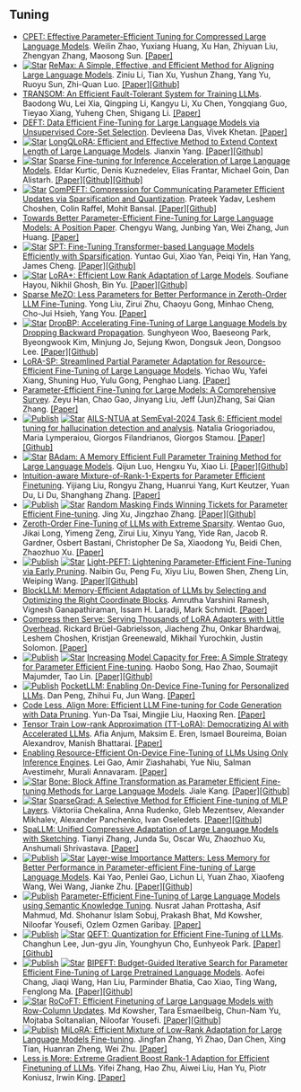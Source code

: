 

## Tuning
* [CPET: Effective Parameter-Efficient Tuning for Compressed Large Language Models](https://arxiv.org/abs/2307.07705). Weilin Zhao, Yuxiang Huang, Xu Han, Zhiyuan Liu, Zhengyan Zhang, Maosong Sun. [[Paper]](https://arxiv.org/abs/2307.07705)
* [![Star](https://img.shields.io/github/stars/liziniu/ReMax.svg?style=social&label=Star)](https://github.com/liziniu/ReMax) [ReMax: A Simple, Effective, and Efficient Method for Aligning Large Language Models](https://arxiv.org/abs/2310.10505). Ziniu Li, Tian Xu, Yushun Zhang, Yang Yu, Ruoyu Sun, Zhi-Quan Luo. [[Paper]](https://arxiv.org/abs/2310.10505)[[Github]](https://github.com/liziniu/ReMax)
* [TRANSOM: An Efficient Fault-Tolerant System for Training LLMs](https://arxiv.org/abs/2310.10046). Baodong Wu, Lei Xia, Qingping Li, Kangyu Li, Xu Chen, Yongqiang Guo, Tieyao Xiang, Yuheng Chen, Shigang Li. [[Paper]](https://arxiv.org/abs/2310.10046)
* [DEFT: Data Efficient Fine-Tuning for Large Language Models via Unsupervised Core-Set Selection](https://arxiv.org/abs/2310.16776). Devleena Das, Vivek Khetan. [[Paper]](https://arxiv.org/abs/2310.16776)
* [![Star](https://img.shields.io/github/stars/yangjianxin1/LongQLoRA.svg?style=social&label=Star)](https://github.com/yangjianxin1/LongQLoRA) [LongQLoRA: Efficient and Effective Method to Extend Context Length of Large Language Models](https://arxiv.org/abs/2311.04879). Jianxin Yang. [[Paper]](https://arxiv.org/abs/2311.04879)[[Github]](https://github.com/yangjianxin1/LongQLoRA)
* [![Star](https://img.shields.io/github/stars/ist-daslab/sparsefinetuning.svg?style=social&label=Star)](https://github.com/ist-daslab/sparsefinetuning) [Sparse Fine-tuning for Inference Acceleration of Large Language Models](https://arxiv.org/abs/2310.06927v2). Eldar Kurtic, Denis Kuznedelev, Elias Frantar, Michael Goin, Dan Alistarh. [[Paper]](https://arxiv.org/abs/2310.06927v2)[[Github]](https://github.com/ist-daslab/sparsefinetuning)[[Github]](https://github.com/neuralmagic/deepsparse/tree/main/research/mpt)
* [![Star](https://img.shields.io/github/stars/prateeky2806/compeft.svg?style=social&label=Star)](https://github.com/prateeky2806/compeft) [ComPEFT: Compression for Communicating Parameter Efficient Updates via Sparsification and Quantization](https://arxiv.org/abs/2311.13171). Prateek Yadav, Leshem Choshen, Colin Raffel, Mohit Bansal. [[Paper]](https://arxiv.org/abs/2311.13171)[[Github]](https://github.com/prateeky2806/compeft)
* [Towards Better Parameter-Efficient Fine-Tuning for Large Language Models: A Position Paper](https://arxiv.org/abs/2311.13126). Chengyu Wang, Junbing Yan, Wei Zhang, Jun Huang. [[Paper]](https://arxiv.org/abs/2311.13126)
* [![Star](https://img.shields.io/github/stars/ytgui/SPT-proto.svg?style=social&label=Star)](https://github.com/ytgui/SPT-proto) [SPT: Fine-Tuning Transformer-based Language Models Efficiently with Sparsification](https://arxiv.org/abs/2312.10365). Yuntao Gui, Xiao Yan, Peiqi Yin, Han Yang, James Cheng. [[Paper]](https://arxiv.org/abs/2312.10365)[[Github]](https://github.com/ytgui/SPT-proto)
* [![Star](https://img.shields.io/github/stars/nikhil-ghosh-berkeley/loraplus.svg?style=social&label=Star)](https://github.com/nikhil-ghosh-berkeley/loraplus) [LoRA+: Efficient Low Rank Adaptation of Large Models](https://arxiv.org/abs/2402.12354). Soufiane Hayou, Nikhil Ghosh, Bin Yu. [[Paper]](https://arxiv.org/abs/2402.12354)[[Github]](https://github.com/nikhil-ghosh-berkeley/loraplus)
* [Sparse MeZO: Less Parameters for Better Performance in Zeroth-Order LLM Fine-Tuning](https://arxiv.org/abs/2402.15751). Yong Liu, Zirui Zhu, Chaoyu Gong, Minhao Cheng, Cho-Jui Hsieh, Yang You. [[Paper]](https://arxiv.org/abs/2402.15751)
* [![Star](https://img.shields.io/github/stars/WooSunghyeon/dropbp.svg?style=social&label=Star)](https://github.com/WooSunghyeon/dropbp) [DropBP: Accelerating Fine-Tuning of Large Language Models by Dropping Backward Propagation](https://arxiv.org/abs/2402.17812). Sunghyeon Woo, Baeseong Park, Byeongwook Kim, Minjung Jo, Sejung Kwon, Dongsuk Jeon, Dongsoo Lee. [[Paper]](https://arxiv.org/abs/2402.17812)[[Github]](https://github.com/WooSunghyeon/dropbp)
* [LoRA-SP: Streamlined Partial Parameter Adaptation for Resource-Efficient Fine-Tuning of Large Language Models](https://arxiv.org/abs/2403.08822). Yichao Wu, Yafei Xiang, Shuning Huo, Yulu Gong, Penghao Liang. [[Paper]](https://arxiv.org/abs/2403.08822)
* [Parameter-Efficient Fine-Tuning for Large Models: A Comprehensive Survey](https://arxiv.org/abs/2403.14608). Zeyu Han, Chao Gao, Jinyang Liu, Jeff (Jun)Zhang, Sai Qian Zhang. [[Paper]](https://arxiv.org/abs/2403.14608)
* [![Publish](https://img.shields.io/badge/Conference-SemEval'24-blue)]() [![Star](https://img.shields.io/github/stars/ngregoriade/Semeval2024-Shroom.svg?style=social&label=Star)](https://github.com/ngregoriade/Semeval2024-Shroom) [AILS-NTUA at SemEval-2024 Task 6: Efficient model tuning for hallucination detection and analysis](https://arxiv.org/pdf/2404.01210.pdf). Natalia Griogoriadou, Maria Lymperaiou, Giorgos Filandrianos, Giorgos Stamou. [[Paper]](https://arxiv.org/pdf/2404.01210.pdf)[[Github]](https://github.com/ngregoriade/Semeval2024-Shroom)
* [![Star](https://img.shields.io/github/stars/Ledzy/BAdam.svg?style=social&label=Star)](https://github.com/Ledzy/BAdam) [BAdam: A Memory Efficient Full Parameter Training Method for Large Language Models](https://arxiv.org/abs/2404.02827). Qijun Luo, Hengxu Yu, Xiao Li. [[Paper]](https://arxiv.org/abs/2404.02827)[[Github]](https://github.com/Ledzy/BAdam)
* [Intuition-aware Mixture-of-Rank-1-Experts for Parameter Efficient Finetuning](https://arxiv.org/abs/2404.08985). Yijiang Liu, Rongyu Zhang, Huanrui Yang, Kurt Keutzer, Yuan Du, Li Du, Shanghang Zhang. [[Paper]](https://arxiv.org/abs/2404.08985)
* [![Publish](https://img.shields.io/badge/Conference-ICML'24-blue)]() [![Star](https://img.shields.io/github/stars/JingXuTHU/Random-Masking-Finds-Winning-Tickets-for-Parameter-Efficient-Fine-tuning.svg?style=social&label=Star)](https://github.com/JingXuTHU/Random-Masking-Finds-Winning-Tickets-for-Parameter-Efficient-Fine-tuning) [Random Masking Finds Winning Tickets for Parameter Efficient Fine-tuning](https://arxiv.org/abs/2405.02596). Jing Xu, Jingzhao Zhang. [[Paper]](https://arxiv.org/abs/2405.02596)[[Github]](https://github.com/JingXuTHU/Random-Masking-Finds-Winning-Tickets-for-Parameter-Efficient-Fine-tuning)
* [Zeroth-Order Fine-Tuning of LLMs with Extreme Sparsity](https://arxiv.org/abs/2406.02913). Wentao Guo, Jikai Long, Yimeng Zeng, Zirui Liu, Xinyu Yang, Yide Ran, Jacob R. Gardner, Osbert Bastani, Christopher De Sa, Xiaodong Yu, Beidi Chen, Zhaozhuo Xu. [[Paper]](https://arxiv.org/abs/2406.02913)
* [![Publish](https://img.shields.io/badge/Conference-ACL'24%20Findings-blue)]() [![Star](https://img.shields.io/github/stars/gccnlp/Light-PEFT.svg?style=social&label=Star)](https://github.com/gccnlp/Light-PEFT) [Light-PEFT: Lightening Parameter-Efficient Fine-Tuning via Early Pruning](https://arxiv.org/abs/2406.03792). Naibin Gu, Peng Fu, Xiyu Liu, Bowen Shen, Zheng Lin, Weiping Wang. [[Paper]](https://arxiv.org/abs/2406.03792)[[Github]](https://github.com/gccnlp/Light-PEFT)
* [BlockLLM: Memory-Efficient Adaptation of LLMs by Selecting and Optimizing the Right Coordinate Blocks](https://arxiv.org/abs/2406.17296). Amrutha Varshini Ramesh, Vignesh Ganapathiraman, Issam H. Laradji, Mark Schmidt. [[Paper]](https://arxiv.org/abs/2406.17296)
* [Compress then Serve: Serving Thousands of LoRA Adapters with Little Overhead](https://arxiv.org/abs/2407.00066). Rickard Brüel-Gabrielsson, Jiacheng Zhu, Onkar Bhardwaj, Leshem Choshen, Kristjan Greenewald, Mikhail Yurochkin, Justin Solomon. [[Paper]](https://arxiv.org/abs/2407.00066)
* [![Publish](https://img.shields.io/badge/Conference-ICLR'24-blue)]() [![Star](https://img.shields.io/github/stars/LINs-lab/CapaBoost.svg?style=social&label=Star)](https://github.com/LINs-lab/CapaBoost) [Increasing Model Capacity for Free: A Simple Strategy for Parameter Efficient Fine-tuning](https://arxiv.org/abs/2407.01320). Haobo Song, Hao Zhao, Soumajit Majumder, Tao Lin. [[Paper]](https://arxiv.org/abs/2407.01320)[[Github]](https://github.com/LINs-lab/CapaBoost)
* [![Publish](https://img.shields.io/badge/Conference-ACL'24%20PrivateNLP-blue)]() [PocketLLM: Enabling On-Device Fine-Tuning for Personalized LLMs](https://arxiv.org/abs/2407.01031). Dan Peng, Zhihui Fu, Jun Wang. [[Paper]](https://arxiv.org/abs/2407.01031)
* [Code Less, Align More: Efficient LLM Fine-tuning for Code Generation with Data Pruning](https://arxiv.org/abs/2407.05040). Yun-Da Tsai, Mingjie Liu, Haoxing Ren. [[Paper]](https://arxiv.org/abs/2407.05040)
* [Tensor Train Low-rank Approximation (TT-LoRA): Democratizing AI with Accelerated LLMs](https://arxiv.org/abs/2408.01008). Afia Anjum, Maksim E. Eren, Ismael Boureima, Boian Alexandrov, Manish Bhattarai. [[Paper]](https://arxiv.org/abs/2408.01008)
* [Enabling Resource-Efficient On-Device Fine-Tuning of LLMs Using Only Inference Engines](https://arxiv.org/abs/2409.15520). Lei Gao, Amir Ziashahabi, Yue Niu, Salman Avestimehr, Murali Annavaram. [[Paper]](https://arxiv.org/abs/2409.15520)
* [![Star](https://img.shields.io/github/stars/JL-er/Bone.svg?style=social&label=Star)](https://github.com/JL-er/Bone) [Bone: Block Affine Transformation as Parameter Efficient Fine-tuning Methods for Large Language Models](https://arxiv.org/abs/2409.15371). Jiale Kang. [[Paper]](https://arxiv.org/abs/2409.15371)[[Github]](https://github.com/JL-er/Bone)
* [![Star](https://img.shields.io/github/stars/sayankotor/sparse_grads.svg?style=social&label=Star)](https://github.com/sayankotor/sparse_grads) [SparseGrad: A Selective Method for Efficient Fine-tuning of MLP Layers](https://arxiv.org/abs/2410.07383). Viktoriia Chekalina, Anna Rudenko, Gleb Mezentsev, Alexander Mikhalev, Alexander Panchenko, Ivan Oseledets. [[Paper]](https://arxiv.org/abs/2410.07383)[[Github]](https://github.com/sayankotor/sparse_grads)
* [SpaLLM: Unified Compressive Adaptation of Large Language Models with Sketching](https://arxiv.org/abs/2410.06364). Tianyi Zhang, Junda Su, Oscar Wu, Zhaozhuo Xu, Anshumali Shrivastava. [[Paper]](https://arxiv.org/abs/2410.06364)
* [![Publish](https://img.shields.io/badge/Conference-EMNLP'24-blue)]() [![Star](https://img.shields.io/github/stars/Kaiseem/IST.svg?style=social&label=Star)](https://github.com/Kaiseem/IST) [Layer-wise Importance Matters: Less Memory for Better Performance in Parameter-efficient Fine-tuning of Large Language Models](https://arxiv.org/abs/2410.11772). Kai Yao, Penlei Gao, Lichun Li, Yuan Zhao, Xiaofeng Wang, Wei Wang, Jianke Zhu. [[Paper]](https://arxiv.org/abs/2410.11772)[[Github]](https://github.com/Kaiseem/IST)
* [![Publish](https://img.shields.io/badge/Conference-Nature%20Scientific%20Reports-blue)]() [Parameter-Efficient Fine-Tuning of Large Language Models using Semantic Knowledge Tuning](https://arxiv.org/abs/2410.08598). Nusrat Jahan Prottasha, Asif Mahmud, Md. Shohanur Islam Sobuj, Prakash Bhat, Md Kowsher, Niloofar Yousefi, Ozlem Ozmen Garibay. [[Paper]](https://arxiv.org/abs/2410.08598)
* [![Publish](https://img.shields.io/badge/Conference-EMNLP'24%20Findings-blue)]() [![Star](https://img.shields.io/github/stars/xvyaward/qeft.svg?style=social&label=Star)](https://github.com/xvyaward/qeft) [QEFT: Quantization for Efficient Fine-Tuning of LLMs](https://arxiv.org/abs/2410.08661). Changhun Lee, Jun-gyu Jin, Younghyun Cho, Eunhyeok Park. [[Paper]](https://arxiv.org/abs/2410.08661)[[Github]](https://github.com/xvyaward/qeft)
* [![Publish](https://img.shields.io/badge/Conference-EMNLP'24%20Findings-blue)]() [![Star](https://img.shields.io/github/stars/Aofei-Chang/BIPEFT.svg?style=social&label=Star)](https://github.com/Aofei-Chang/BIPEFT) [BIPEFT: Budget-Guided Iterative Search for Parameter Efficient Fine-Tuning of Large Pretrained Language Models](https://arxiv.org/abs/2410.09079). Aofei Chang, Jiaqi Wang, Han Liu, Parminder Bhatia, Cao Xiao, Ting Wang, Fenglong Ma. [[Paper]](https://arxiv.org/abs/2410.09079)[[Github]](https://github.com/Aofei-Chang/BIPEFT)
* [![Star](https://img.shields.io/github/stars/Kowsher/RoCoFT.svg?style=social&label=Star)](https://github.com/Kowsher/RoCoFT) [RoCoFT: Efficient Finetuning of Large Language Models with Row-Column Updates](https://arxiv.org/abs/2410.10075). Md Kowsher, Tara Esmaeilbeig, Chun-Nam Yu, Mojtaba Soltanalian, Niloofar Yousefi. [[Paper]](https://arxiv.org/abs/2410.10075)[[Github]](https://github.com/Kowsher/RoCoFT)
* [![Publish](https://img.shields.io/badge/Conference-EMNLP'24%20Findings-blue)]() [MiLoRA: Efficient Mixture of Low-Rank Adaptation for Large Language Models Fine-tuning](https://arxiv.org/abs/2410.18035). Jingfan Zhang, Yi Zhao, Dan Chen, Xing Tian, Huanran Zheng, Wei Zhu. [[Paper]](https://arxiv.org/abs/2410.18035)
* [Less is More: Extreme Gradient Boost Rank-1 Adaption for Efficient Finetuning of LLMs](https://arxiv.org/abs/2410.19694). Yifei Zhang, Hao Zhu, Aiwei Liu, Han Yu, Piotr Koniusz, Irwin King. [[Paper]](https://arxiv.org/abs/2410.19694)